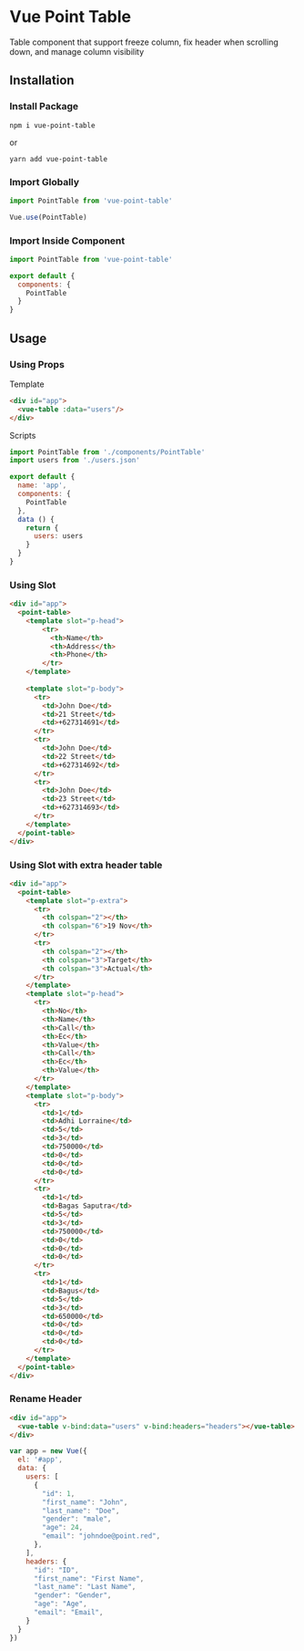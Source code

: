 # Vue Point Table

Table component that support freeze column, fix header when scrolling down, and manage column visibility

## Installation

### Install Package

```
npm i vue-point-table
```

or

```
yarn add vue-point-table
```

### Import Globally

```javascript
import PointTable from 'vue-point-table'

Vue.use(PointTable)
```

### Import Inside Component

```javascript
import PointTable from 'vue-point-table'

export default {
  components: {
    PointTable
  }
}
```

## Usage

### Using Props

Template

```html
<div id="app">
  <vue-table :data="users"/>
</div>
```

Scripts

```javascript
import PointTable from './components/PointTable'
import users from './users.json'

export default {
  name: 'app',
  components: {
    PointTable
  },
  data () {
    return {
      users: users
    }
  }
}
```

### Using Slot

```html
<div id="app">
  <point-table>
    <template slot="p-head">
        <tr>
          <th>Name</th>
          <th>Address</th>
          <th>Phone</th>
        </tr>
    </template>
    
    <template slot="p-body">
      <tr>
        <td>John Doe</td>
        <td>21 Street</td>
        <td>+627314691</td>
      </tr>
      <tr>
        <td>John Doe</td>
        <td>22 Street</td>
        <td>+627314692</td>
      </tr>
      <tr>
        <td>John Doe</td>
        <td>23 Street</td>
        <td>+627314693</td>
      </tr>
    </template>
  </point-table>
</div>
```

### Using Slot with extra header table

```html
<div id="app">
  <point-table>
    <template slot="p-extra">
      <tr>
        <th colspan="2"></th>
        <th colspan="6">19 Nov</th>
      </tr>
      <tr>
        <th colspan="2"></th>
        <th colspan="3">Target</th>
        <th colspan="3">Actual</th>
      </tr>
    </template>
    <template slot="p-head">
      <tr>
        <th>No</th>
        <th>Name</th>
        <th>Call</th>
        <th>Ec</th>
        <th>Value</th>
        <th>Call</th>
        <th>Ec</th>
        <th>Value</th>
      </tr>
    </template>
    <template slot="p-body">
      <tr>
        <td>1</td>
        <td>Adhi Lorraine</td>
        <td>5</td>
        <td>3</td>
        <td>750000</td>
        <td>0</td>
        <td>0</td>
        <td>0</td>
      </tr>
      <tr>
        <td>1</td>
        <td>Bagas Saputra</td>
        <td>5</td>
        <td>3</td>
        <td>750000</td>
        <td>0</td>
        <td>0</td>
        <td>0</td>
      </tr>
      <tr>
        <td>1</td>
        <td>Bagus</td>
        <td>5</td>
        <td>3</td>
        <td>650000</td>
        <td>0</td>
        <td>0</td>
        <td>0</td>
      </tr>
    </template>
  </point-table>
</div>
```

### Rename Header

```html
<div id="app">
  <vue-table v-bind:data="users" v-bind:headers="headers"></vue-table>
</div>
```

```javascript
var app = new Vue({
  el: '#app',
  data: {
    users: [
      {
        "id": 1,
        "first_name": "John",
        "last_name": "Doe",
        "gender": "male",
        "age": 24,
        "email": "johndoe@point.red",
      },      
    ],
    headers: {
      "id": "ID",
      "first_name": "First Name",
      "last_name": "Last Name",
      "gender": "Gender",
      "age": "Age",
      "email": "Email",
    }
  }
})
```
